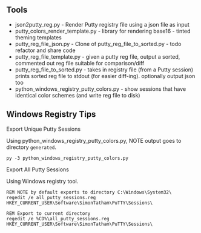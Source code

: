 
## Tools

  * json2putty_reg.py - Render Putty registry file using a json file as input
  * putty_colors_render_template.py - library for rendering base16 - tinted theming templates
  * putty_reg_file_json.py - Clone of putty_reg_file_to_sorted.py - todo refactor and share code
  * putty_reg_file_template.py - given a putty reg file, output a sorted, commented out reg file suitable for comparison/diff
  * putty_reg_file_to_sorted.py - takes in registry file (from a Putty session) prints sorted reg file to stdout (for easier diff-ing). optionally output json too
  * python_windows_registry_putty_colors.py - show sessions that have identical color schemes (and write reg file to disk)

## Windows Registry Tips

Export Unique Putty Sessions

Using python_windows_registry_putty_colors.py, NOTE output goes to directory `generated`.

    py -3 python_windows_registry_putty_colors.py


Export All Putty Sessions

Using Windows registry tool.

    REM NOTE by default exports to directory C:\Windows\System32\
    regedit /e all_putty_sessions.reg HKEY_CURRENT_USER\Software\SimonTatham\PuTTY\Sessions\

    REM Export to current directory
    regedit /e %CD%\all_putty_sessions.reg HKEY_CURRENT_USER\Software\SimonTatham\PuTTY\Sessions\
